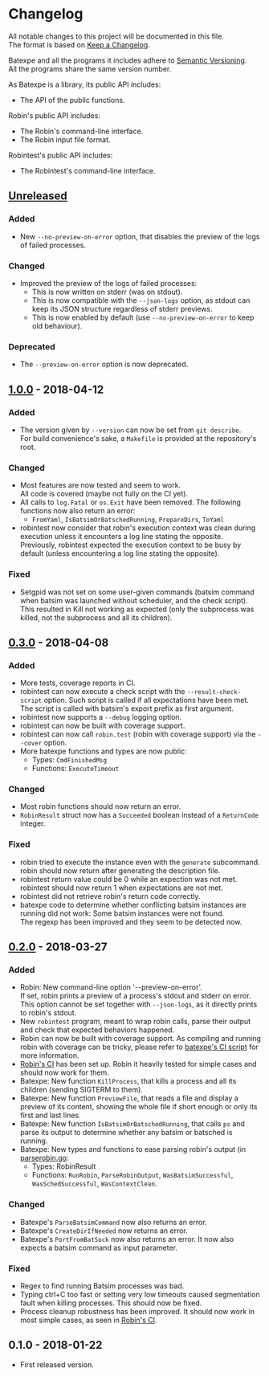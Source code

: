 # Changelog
All notable changes to this project will be documented in this file.  
The format is based on [Keep a Changelog][changelog].

Batexpe and all the programs it includes adhere to
[Semantic Versioning][semver].  
All the programs share the same version number.

As Batexpe is a library, its public API includes:
- The API of the public functions.

Robin's public API includes:
- The Robin's command-line interface.
- The Robin input file format.

Robintest's public API includes:
- The Robintest's command-line interface.

[//]: ==========================================================================
## [Unreleased]
### Added
- New `--no-preview-on-error` option,
  that disables the preview of the logs of failed processes.

### Changed
- Improved the preview of the logs of failed processes:
  - This is now written on stderr (was on stdout).
  - This is now compatible with the `--json-logs` option, as stdout can keep
    its JSON structure regardless of stderr previews.
  - This is now enabled by default
    (use `--no-preview-on-error` to keep old behaviour).

### Deprecated
- The `--preview-on-error` option is now deprecated.

[//]: ==========================================================================
## [1.0.0] - 2018-04-12
### Added
- The version given by `--version` can now be set from `git describe`.  
  For build convenience's sake, a `Makefile` is provided at the
  repository's root.

### Changed
- Most features are now tested and seem to work.  
  All code is covered (maybe not fully on the CI yet).
- All calls to `log.Fatal` or `os.Exit` have been removed.
  The following functions now also return an error:
  - `FromYaml`, `IsBatsimOrBatschedRunning`, `PrepareDirs`, `ToYaml`
- robintest now consider that robin's execution context was clean during
  execution unless it encounters a log line stating the opposite.  
  Previously, robintest expected the execution context to be busy by default
  (unless encountering a log line stating the opposite).

### Fixed
- Setgpid was not set on some user-given commands (batsim command when batsim
  was launched without scheduler, and the check script).
  This resulted in Kill not working as expected (only the subprocess was
  killed, not the subprocess and all its children).

[//]: ==========================================================================
## [0.3.0] - 2018-04-08
### Added
- More tests, coverage reports in CI.
- robintest can now execute a check script with the ``--result-check-script``
  option. Such script is called if all expectations have been met. The
  script is called with batsim's export prefix as first argument.
- robintest now supports a ``--debug`` logging option.
- robintest can now be built with coverage support.
- robintest can now call ``robin.test`` (robin with coverage support) via
  the ``--cover`` option.
- More batexpe functions and types are now public:
  - Types: ``CmdFinishedMsg``
  - Functions: ``ExecuteTimeout``

### Changed
- Most robin functions should now return an error.
- ``RobinResult`` struct now has a ``Succeeded`` boolean instead of a
  ``ReturnCode`` integer.

### Fixed
- robin tried to execute the instance even with the ``generate`` subcommand.  
  robin should now return after generating the description file.
- robintest return value could be 0 while an expection was not met.  
  robintest should now return 1 when expectations are not met.
- robintest did not retrieve robin's return code correctly.
- batexpe code to determine whether conflicting batsim instances are running
  did not work: Some batsim instances were not found.  
  The regexp has been improved and they seem to be detected now.

[//]: ==========================================================================
## [0.2.0] - 2018-03-27
### Added
- Robin: New command-line option '--preview-on-error'.  
  If set, robin prints a preview of a process's stdout and stderr on error.  
  This option cannot be set together with `--json-logs`,
  as it directly prints to robin's stdout.
- New ``robintest`` program, meant to wrap robin calls, parse their output
  and check that expected behaviors happened.
- Robin can now be built with coverage support.
  As compiling and running robin with coverage can be tricky, please refer to
  [batexpe's CI script](../.gitlab-ci.yml) for more information.
- [Robin's CI](https://gitlab.inria.fr/batsim/batexpe/pipelines) has been set
  up. Robin it heavily tested for simple cases and should now work for them.
- Batexpe: New function ``KillProcess``, that kills a process and all its
  children (sending SIGTERM to them).
- Batexpe: New function ``PreviewFile``, that reads a file and display a
  preview of its content, showing the whole file if short enough or only its
  first and last lines.
- Batexpe: New function ``IsBatsimOrBatschedRunning``, that calls ``ps`` and
  parse its output to determine whether any batsim or batsched is running.
- Batexpe: New types and functions to ease parsing robin's output
  (in [parserobin.go](../parserobin.go):
  - Types: RobinResult
  - Functions: ``RunRobin``, ``ParseRobinOutput``, ``WasBatsimSuccessful``,
  ``WasSchedSuccessful``, ``WasContextClean``.

### Changed
- Batexpe's ``ParseBatsimCommand`` now also returns an error.
- Batexpe's ``CreateDirIfNeeded`` now returns an error.
- Batexpe's ``PortFromBatSock`` now also returns an error.
  It now also expects a batsim command as input parameter.

### Fixed
- Regex to find running Batsim processes was bad.
- Typing ctrl+C too fast or setting very low timeouts caused segmentation fault
  when killing processes. This should now be fixed.
- Process cleanup robustness has been improved.
  It should now work in most simple cases, as seen in
  [Robin's CI](https://gitlab.inria.fr/batsim/batexpe/pipelines).

[//]: ==========================================================================
## 0.1.0 - 2018-01-22
- First released version.

[//]: ==========================================================================
[changelog]: http://keepachangelog.com/en/1.0.0/
[semver]: http://semver.org/spec/v2.0.0.html

[Unreleased]: https://framagit.org/batsim/batexpe/compare/v1.0.0...master
[1.0.0]: https://framagit.org/batsim/batexpe/compare/v0.3.0...v1.0.0
[0.3.0]: https://framagit.org/batsim/batexpe/compare/v0.2.0...v0.3.0
[0.2.0]: https://framagit.org/batsim/batexpe/compare/v0.1.0...v0.2.0
